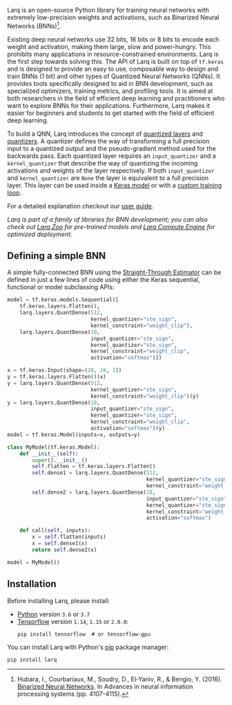 Larq is an open-source Python library for training neural networks with extremely low-precision weights and activations, such as Binarized Neural Networks (BNNs)[^1].

Existing deep neural networks use 32 bits, 16 bits or 8 bits to encode each weight and activation, making them large, slow and power-hungry. This prohibits many applications in resource-constrained environments. Larq is the first step towards solving this.
The API of Larq is built on top of `tf.keras` and is designed to provide an easy to use, composable way to design and train BNNs (1 bit) and other types of Quantized Neural Networks (QNNs). It provides tools specifically designed to aid in BNN development, such as specialized optimizers, training metrics, and profiling tools.
It is aimed at both researchers in the field of efficient deep learning and practitioners who want to explore BNNs for their applications. Furthermore, Larq makes it easier for beginners and students to get started with the field of efficient deep learning.

To build a QNN, Larq introduces the concept of [quantized layers](/larq/api/layers/) and [quantizers](/larq/api/quantizers/). A quantizer defines the way of transforming a full precision input to a quantized output and the pseudo-gradient method used for the backwards pass. Each quantized layer requires an `input_quantizer` and a `kernel_quantizer` that describe the way of quantizing the incoming activations and weights of the layer respectively. If both `input_quantizer` and `kernel_quantizer` are `None` the layer is equivalent to a full precision layer. This layer can be used inside a [Keras model](https://www.tensorflow.org/guide/keras/overview#sequential_model) or with a [custom training loop](https://www.tensorflow.org/guide/keras/train_and_evaluate#part_ii_writing_your_own_training_evaluation_loops_from_scratch).

For a detailed explanation checkout our [user guide](/larq/guides/key-concepts/).

*Larq is part of a family of libraries for BNN development; you can also check out [Larq Zoo](/zoo/) for pre-trained models and [Larq Compute Engine](/compute-engine/) for optimized deployment.*

## Defining a simple BNN

A simple fully-connected BNN using the [Straight-Through Estimator](/larq/api/quantizers/#ste_sign) can be defined in just a few lines of code using either the Keras sequential, functional or model subclassing APIs:

```python tab="Larq 1-bit model"
model = tf.keras.models.Sequential([
    tf.keras.layers.Flatten(),
    larq.layers.QuantDense(512,
                           kernel_quantizer="ste_sign",
                           kernel_constraint="weight_clip"),
    larq.layers.QuantDense(10,
                           input_quantizer="ste_sign",
                           kernel_quantizer="ste_sign",
                           kernel_constraint="weight_clip",
                           activation="softmax")])
```

```python tab="Larq 1-bit model functional"
x = tf.keras.Input(shape=(28, 28, 1))
y = tf.keras.layers.Flatten()(x)
y = larq.layers.QuantDense(512,
                           kernel_quantizer="ste_sign",
                           kernel_constraint="weight_clip")(y)
y = larq.layers.QuantDense(10,
                           input_quantizer="ste_sign",
                           kernel_quantizer="ste_sign",
                           kernel_constraint="weight_clip",
                           activation="softmax")(y)
model = tf.keras.Model(inputs=x, outputs=y)
```

```python tab="Larq 1-bit model subclassing"
class MyModel(tf.keras.Model):
    def __init__(self):
        super().__init__()
        self.flatten = tf.keras.layers.Flatten()
        self.dense1 = larq.layers.QuantDense(512,
                                             kernel_quantizer="ste_sign",
                                             kernel_constraint="weight_clip")
        self.dense2 = larq.layers.QuantDense(10,
                                             input_quantizer="ste_sign",
                                             kernel_quantizer="ste_sign",
                                             kernel_constraint="weight_clip",
                                             activation="softmax")

    def call(self, inputs):
        x = self.flatten(inputs)
        x = self.dense1(x)
        return self.dense2(x)

model = MyModel()
```

## Installation

Before installing Larq, please install:

- [Python](https://www.python.org) version `3.6` or `3.7`
- [Tensorflow](https://www.tensorflow.org/install) version `1.14`, `1.15` or `2.0.0`:
  ```shell
  pip install tensorflow  # or tensorflow-gpu
  ```

You can install Larq with Python's [pip](https://pip.pypa.io/en/stable/) package manager:

```shell
pip install larq
```

[^1]: Hubara, I., Courbariaux, M., Soudry, D., El-Yaniv, R., & Bengio, Y. (2016). <a href="http://papers.nips.cc/paper/6573-binarized-neural-networks.pdf" target="_blank" >Binarized Neural Networks</a>. In Advances in neural information processing systems (pp. 4107-4115).

